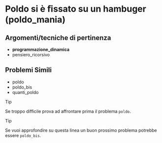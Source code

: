 # Poldo si è ﬁssato su un hambuger (poldo_mania)



## Argomenti/tecniche di pertinenza

 - **programmazione_dinamica**
 - pensiero_ricorsivo
## Problemi Simili

 - poldo
 - poldo_bis
 - quanti_poldo

> [!TIP]
> Se troppo difficile prova ad affrontare prima il problema `poldo`.


> [!TIP]
> Se vuoi approfondire su questa linea un buon prossimo problema potrebbe essere `poldo_bis`.


